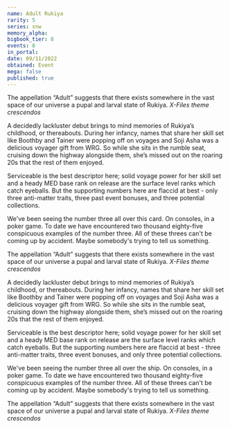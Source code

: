 ```yaml
---
name: Adult Rukiya
rarity: 5
series: snw
memory_alpha:
bigbook_tier: 8
events: 8
in_portal:
date: 09/11/2022
obtained: Event
mega: false
published: true
---
```


The appellation “Adult” suggests that there exists somewhere in the vast space of our universe a pupal and larval state of Rukiya. *X-Files theme crescendos*

A decidedly lackluster debut brings to mind memories of Rukiya’s childhood, or thereabouts. During her infancy, names that share her skill set like Boothby and Tainer were popping off on voyages and Soji Asha was a delicious voyager gift from WRG. So while she sits in the rumble seat, cruising down the highway alongside them, she’s missed out on the roaring 20s that the rest of them enjoyed.

Serviceable is the best descriptor here; solid voyage power for her skill set and a heady MED base rank on release are the surface level ranks which catch eyeballs. But the supporting numbers here are flaccid at best - only three anti-matter traits, three past event bonuses, and three potential collections. 

We've been seeing the number three all over this card. On consoles, in a poker game. To date we have encountered two thousand eighty-five conspicuous examples of the number three. All of these threes can't be coming up by accident. Maybe somebody's trying to tell us something.

The appellation “Adult” suggests that there exists somewhere in the vast space of our universe a pupal and larval state of Rukiya. *X-Files theme crescendos*

A decidedly lackluster debut brings to mind memories of Rukiya’s childhood, or thereabouts. During her infancy, names that share her skill set like Boothby and Tainer were popping off on voyages and Soji Asha was a delicious voyager gift from WRG. So while she sits in the rumble seat, cruising down the highway alongside them, she’s missed out on the roaring 20s that the rest of them enjoyed.

Serviceable is the best descriptor here; solid voyage power for her skill set and a heady MED base rank on release are the surface level ranks which catch eyeballs. But the supporting numbers here are flaccid at best - three anti-matter traits, three event bonuses, and only three potential collections.

We've been seeing the number three all over the ship. On consoles, in a poker game. To date we have encountered two thousand eighty-five conspicuous examples of the number three. All of these threes can't be coming up by accident. Maybe somebody's trying to tell us something.

The appellation “Adult” suggests that there exists somewhere in the vast space of our universe a pupal and larval state of Rukiya. *X-Files theme crescendos*
